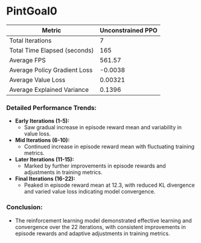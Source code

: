 # PintGoal0


| Metric                   | Unconstrained PPO|
|--------------------------|---------------|
| Total Iterations         | 7             |
| Total Time Elapsed (seconds) | 165         |
| Average FPS              | 561.57        |
| Average Policy Gradient Loss | -0.0038   |
| Average Value Loss       | 0.00321       |
| Average Explained Variance | 0.1396      |

### Detailed Performance Trends:

- **Early Iterations (1-5):** 
  - Saw gradual increase in episode reward mean and variability in value loss.
- **Mid Iterations (6-10):** 
  - Continued increase in episode reward mean with fluctuating training metrics.
- **Later Iterations (11-15):** 
  - Marked by further improvements in episode rewards and adjustments in training metrics.
- **Final Iterations (16-22):** 
  - Peaked in episode reward mean at 12.3, with reduced KL divergence and varied value loss indicating model convergence.

### Conclusion:

- The reinforcement learning model demonstrated effective learning and convergence over the 22 iterations, with consistent improvements in episode rewards and adaptive adjustments in training metrics.
